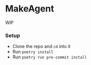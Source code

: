 <!-- Warning, README.md is autogenerated from README.ipynb, do not edit it directly -->

# MakeAgent

WIP

### Setup

- Clone the repo and `cd` into it
- Run `poetry install`
- Run `poetry run pre-commit install`

